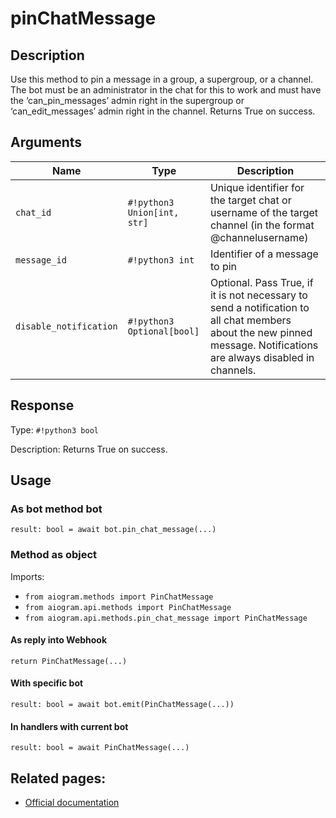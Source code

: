 # pinChatMessage

## Description

Use this method to pin a message in a group, a supergroup, or a channel. The bot must be an administrator in the chat for this to work and must have the ‘can_pin_messages’ admin right in the supergroup or ‘can_edit_messages’ admin right in the channel. Returns True on success.


## Arguments

| Name | Type | Description |
| - | - | - |
| `chat_id` | `#!python3 Union[int, str]` | Unique identifier for the target chat or username of the target channel (in the format @channelusername) |
| `message_id` | `#!python3 int` | Identifier of a message to pin |
| `disable_notification` | `#!python3 Optional[bool]` | Optional. Pass True, if it is not necessary to send a notification to all chat members about the new pinned message. Notifications are always disabled in channels. |



## Response

Type: `#!python3 bool`

Description: Returns True on success.


## Usage


### As bot method bot

```python3
result: bool = await bot.pin_chat_message(...)
```

### Method as object

Imports:

- `from aiogram.methods import PinChatMessage`
- `from aiogram.api.methods import PinChatMessage`
- `from aiogram.api.methods.pin_chat_message import PinChatMessage`

#### As reply into Webhook
```python3
return PinChatMessage(...)
```

#### With specific bot
```python3
result: bool = await bot.emit(PinChatMessage(...))
```

#### In handlers with current bot
```python3
result: bool = await PinChatMessage(...)
```


## Related pages:

- [Official documentation](https://core.telegram.org/bots/api#pinchatmessage)
